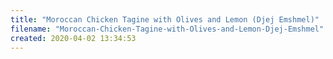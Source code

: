 ```yaml
---
title: "Moroccan Chicken Tagine with Olives and Lemon (Djej Emshmel)"
filename: "Moroccan-Chicken-Tagine-with-Olives-and-Lemon-Djej-Emshmel"
created: 2020-04-02 13:34:53
---
```

